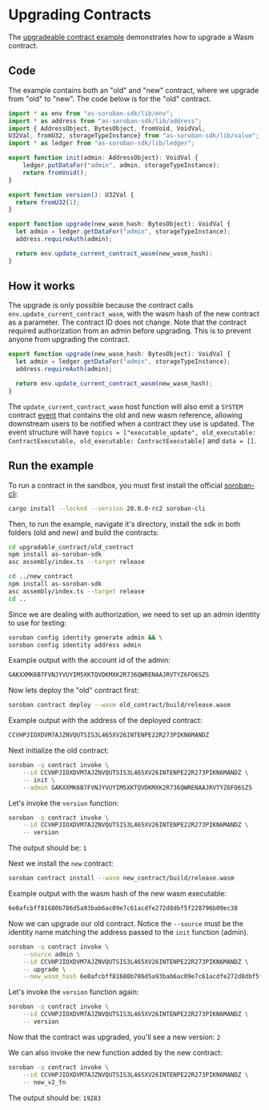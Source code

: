 # Upgrading Contracts

The [upgradeable contract example](https://github.com/Soneso/as-soroban-examples/tree/main/upgradable_contract) demonstrates how to upgrade a Wasm contract.


## Code

The example contains both an "old" and "new" contract, where we upgrade from "old" to "new". The code below is for the "old" contract.


```typescript
import * as env from "as-soroban-sdk/lib/env";
import * as address from "as-soroban-sdk/lib/address";
import { AddressObject, BytesObject, fromVoid, VoidVal, 
U32Val, fromU32, storageTypeInstance} from "as-soroban-sdk/lib/value";
import * as ledger from "as-soroban-sdk/lib/ledger";

export function init(admin: AddressObject): VoidVal {
    ledger.putDataFor("admin", admin, storageTypeInstance);
    return fromVoid();
}

export function version(): U32Val {
  return fromU32(1);
}

export function upgrade(new_wasm_hash: BytesObject): VoidVal {
  let admin = ledger.getDataFor("admin", storageTypeInstance);
  address.requireAuth(admin);

  return env.update_current_contract_wasm(new_wasm_hash);
}
```

## How it works

The upgrade is only possible because the contract calls `env.update_current_contract_wasm`, with the wasm hash of the new contract as a parameter. The contract ID does not change. Note that the contract required authorization from an admin before upgrading. This is to prevent anyone from upgrading the contract.

```typescript
export function upgrade(new_wasm_hash: BytesObject): VoidVal {
  let admin = ledger.getDataFor("admin", storageTypeInstance);
  address.requireAuth(admin);

  return env.update_current_contract_wasm(new_wasm_hash);
}
```

The `update_current_contract_wasm` host function will also emit a `SYSTEM` contract [event](https://soroban.stellar.org/docs/fundamentals-and-concepts/events#event-types) that contains the old and new wasm reference, allowing downstream users to be notified when a contract they use is updated. The event structure will have `topics = ["executable_update", old_executable: ContractExecutable, old_executable: ContractExecutable]` and `data = []`.


## Run the example

To run a contract in the sandbox, you must first install the official [soroban-cli](https://soroban.stellar.org/docs/getting-started/setup#install-the-soroban-cli):

```sh
cargo install --locked --version 20.0.0-rc2 soroban-cli
```

Then, to run the example, navigate it's directory, install the sdk in both folders (old and new) and build the contracts:

```sh
cd upgradable_contract/old_contract
npm install as-soroban-sdk
asc assembly/index.ts --target release

cd ../new_contract
npm install as-soroban-sdk
asc assembly/index.ts --target release
cd ..
```

Since we are dealing with authorization, we need to set up an admin identity to use for testing:

```sh
soroban config identity generate admin && \
soroban config identity address admin
```

Example output with the account id of the admin:
```sh
GAKXXMK6B7FVNJYVUYIM5XKTQVDKMXK2R736QWRENAAJRVTYZ6FO6SZS
```

Now lets deploy the "old" contract first:
```sh
soroban contract deploy --wasm old_contract/build/release.wasm
```

Example output with the address of the deployed contract:
```sh
CCVHPJIOXDVM7AJZNVQUTSIS3L465XV26INTENPE22R273PIKN6MANDZ
```

Next initialize the old contract:
```sh
soroban -q contract invoke \
    --id CCVHPJIOXDVM7AJZNVQUTSIS3L465XV26INTENPE22R273PIKN6MANDZ \
    -- init \
    --admin GAKXXMK6B7FVNJYVUYIM5XKTQVDKMXK2R736QWRENAAJRVTYZ6FO6SZS
```

Let's invoke the `version` function:
```sh
soroban -q contract invoke \
    --id CCVHPJIOXDVM7AJZNVQUTSIS3L465XV26INTENPE22R273PIKN6MANDZ \
    -- version
```

The output should be:
`1`

Next we install the `new` contract:

```sh
soroban contract install --wasm new_contract/build/release.wasm
```

Example output with the wasm hash of the new wasm executable:
```sh
6e0afcbff81680b786d5a93bab6ac09e7c61acdfe272d8dbf5f228796b09ec38
```

Now we can upgrade our old contract. Notice the `--source` must be the identity name matching the address passed to the `init` function (admin).

```sh
soroban -q contract invoke \
	--source admin \
    --id CCVHPJIOXDVM7AJZNVQUTSIS3L465XV26INTENPE22R273PIKN6MANDZ \
    -- upgrade \
    --new_wasm_hash 6e0afcbff81680b786d5a93bab6ac09e7c61acdfe272d8dbf5f228796b09ec38 
```

Let's invoke the `version` function again:
```sh
soroban -q contract invoke \
    --id CCVHPJIOXDVM7AJZNVQUTSIS3L465XV26INTENPE22R273PIKN6MANDZ \
    -- version
```

Now that the contract was upgraded, you'll see a new version:
`2`

We can also invoke the new function added by the new contract:
```sh
soroban -q contract invoke \
    --id CCVHPJIOXDVM7AJZNVQUTSIS3L465XV26INTENPE22R273PIKN6MANDZ \
    -- new_v2_fn
```

The output should be:
`19283`

